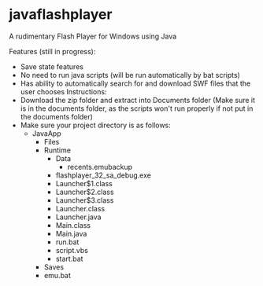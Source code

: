 # javaflashplayer
A rudimentary Flash Player for Windows using Java

Features (still in progress):
- Save state features
- No need to run java scripts (will be run automatically by bat scripts)
- Has ability to automatically search for and download SWF files that the user chooses
Instructions:
- Download the zip folder and extract into Documents folder (Make sure it is in the documents folder, as the scripts won't run properly if not put in the documents folder)
- Make sure your project directory is as follows:
  - JavaApp
    - Files
    - Runtime
      - Data
        - recents.emubackup
      - flashplayer_32_sa_debug.exe
      - Launcher$1.class
      - Launcher$2.class
      - Launcher$3.class
      - Launcher.class
      - Launcher.java
      - Main.class
      - Main.java
      - run.bat
      - script.vbs
      - start.bat
    - Saves
    - emu.bat
      

